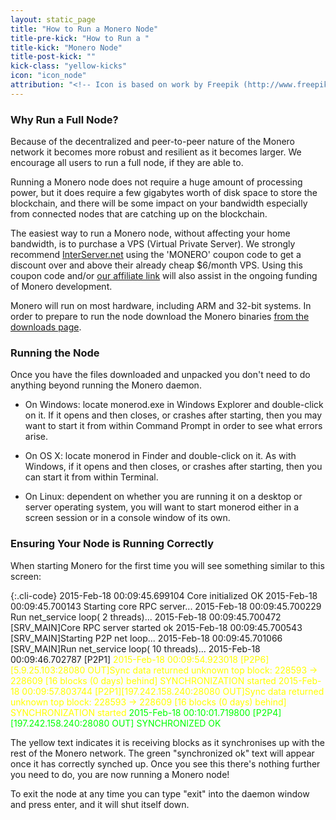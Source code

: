 ```yaml
---
layout: static_page
title: "How to Run a Monero Node"
title-pre-kick: "How to Run a "
title-kick: "Monero Node"
title-post-kick: ""
kick-class: "yellow-kicks"
icon: "icon_node"
attribution: "<!-- Icon is based on work by Freepik (http://www.freepik.com) and is licensed under Creative Commons BY 3.0 -->"
---
```


### Why Run a Full Node?

Because of the decentralized and peer-to-peer nature of the Monero network it becomes more robust and resilient as it becomes larger. We encourage all users to run a full node, if they are able to.

Running a Monero node does not require a huge amount of processing power, but it does require a few gigabytes worth of disk space to store the blockchain, and there will be some impact on your bandwidth especially from connected nodes that are catching up on the blockchain.

The easiest way to run a Monero node, without affecting your home bandwidth, is to purchase a VPS (Virtual Private Server). We strongly recommend [InterServer.net](https://interserver.net/dock/vps-231552.html) using the 'MONERO' coupon code to get a discount over and above their already cheap $6/month VPS. Using this coupon code and/or [our affiliate link](https://interserver.net/dock/vps-231552.html) will also assist in the ongoing funding of Monero development.

Monero will run on most hardware, including ARM and 32-bit systems. In order to prepare to run the node download the Monero binaries [from the downloads page](/downloads).

### Running the Node

Once you have the files downloaded and unpacked you don't need to do anything beyond running the Monero daemon.

- On Windows: locate monerod.exe in Windows Explorer and double-click on it. If it opens and then closes, or crashes after starting, then you may want to start it from within Command Prompt in order to see what errors arise.

- On OS X: locate monerod in Finder and double-click on it. As with Windows, if it opens and then closes, or crashes after starting, then you can start it from within Terminal.

- On Linux: dependent on whether you are running it on a desktop or server operating system, you will want to start monerod either in a screen session or in a console window of its own.

### Ensuring Your Node is Running Correctly

When starting Monero for the first time you will see something similar to this screen:

{:.cli-code}
2015-Feb-18 00:09:45.699104 Core initialized OK
2015-Feb-18 00:09:45.700143 Starting core RPC server\.\.\.
2015-Feb-18 00:09:45.700229 Run net_service loop( 2 threads)\.\.\.
2015-Feb-18 00:09:45.700472 [SRV_MAIN]Core RPC server started ok
2015-Feb-18 00:09:45.700543 [SRV_MAIN]Starting P2P net loop\.\.\.
2015-Feb-18 00:09:45.701066 [SRV_MAIN]Run net_service loop( 10 threads)\.\.\.
2015-Feb-18 00:09:46.702787 [P2P1]
<span style="color: yellow;">2015-Feb-18 00:09:54.923018 [P2P6][5.9.25.103:28080 OUT]Sync data returned unknown top block: 228593 -> 228609 [16 blocks (0 days) behind]
SYNCHRONIZATION started
2015-Feb-18 00:09:57.803744 [P2P1][197.242.158.240:28080 OUT]Sync data returned unknown top block: 228593 -> 228609 [16 blocks (0 days) behind]
SYNCHRONIZATION started</span>
<span style="color: lime;">2015-Feb-18 00:10:01.719800 [P2P4][197.242.158.240:28080 OUT] SYNCHRONIZED OK</span>

The yellow text indicates it is receiving blocks as it synchronises up with the rest of the Monero network. The green "synchronized ok" text will appear once it has correctly synched up. Once you see this there's nothing further you need to do, you are now running a Monero node!

To exit the node at any time you can type "exit" into the daemon window and press enter, and it will shut itself down.
